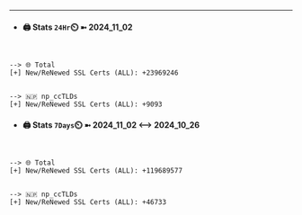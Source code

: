 

---
- #### 🖨️ **Stats** `24Hr`⏲️ ➼ 2024_11_02
```console


--> 🌐 Total
[+] New/ReNewed SSL Certs (ALL): +23969246


--> 🇳🇵 np_ccTLDs
[+] New/ReNewed SSL Certs (ALL): +9093

```

- #### 🖨️ **Stats** `7Days`⏲️ ➼ 2024_11_02 <--> 2024_10_26
```console


--> 🌐 Total
[+] New/ReNewed SSL Certs (ALL): +119689577


--> 🇳🇵 np_ccTLDs
[+] New/ReNewed SSL Certs (ALL): +46733

```

